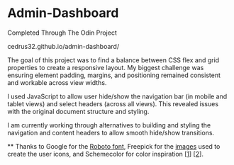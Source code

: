 # Admin-Dashboard

Completed Through The Odin Project

cedrus32.github.io/admin-dashboard/

The goal of this project was to find a balance between CSS flex and grid properties to create a responsive layout. My biggest challenge was ensuring element padding, margins, and positioning remained consistent and workable across view widths.

I used JavaScript to allow user hide/show the navigation bar (in mobile and tablet views) and select headers (across all views). This revealed issues with the original document structure and styling.

I am currently working through alternatives to building and styling the navigation and content headers to allow smooth hide/show transitions.

** Thanks to Google for the <a href='https://fonts.google.com/specimen/Roboto?category=Sans+Serif'>Roboto font</a>, Freepick for the <a href='https://www.freepik.com/free-vector/people-avatars-colorful-design_6919629.htm?epik=dj0yJnU9X2I2em8xOTlaSDRKbHVROXl3dWk3amdjTlVSM1hQelkmcD0wJm49Y0ZVTG9sVmljR1FzNWRRVHo1bDNKQSZ0PUFBQUFBR0k0VkVJ'>images</a> used to create the user icons, and Schemecolor for color inspiration [<a href='https://www.schemecolor.com/after-the-chill.php'>1</a>] [<a href='https://www.schemecolor.com/rhyming-rhythm.php'>2</a>].
